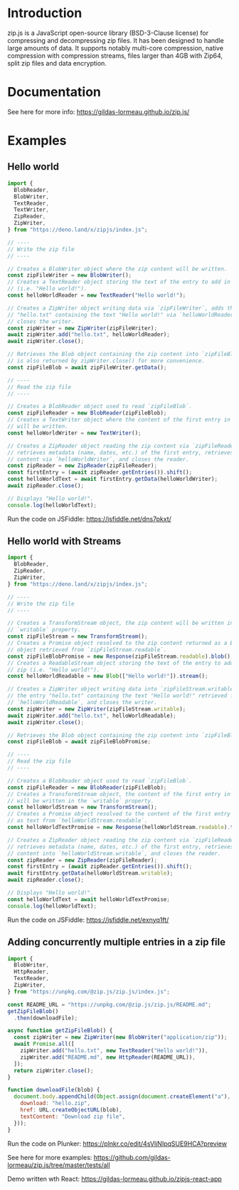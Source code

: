 # Introduction

zip.js is a JavaScript open-source library (BSD-3-Clause license) for
compressing and decompressing zip files. It has been designed to handle large amounts
of data. It supports notably multi-core compression, native compression with
compression streams, files larger than 4GB with Zip64, split zip files and data
encryption.

# Documentation

See here for more info: https://gildas-lormeau.github.io/zip.js/

# Examples

## Hello world

```js
import {
  BlobReader,
  BlobWriter,
  TextReader,
  TextWriter,
  ZipReader,
  ZipWriter,
} from "https://deno.land/x/zipjs/index.js";

// ----
// Write the zip file
// ----

// Creates a BlobWriter object where the zip content will be written.
const zipFileWriter = new BlobWriter();
// Creates a TextReader object storing the text of the entry to add in the zip
// (i.e. "Hello world!").
const helloWorldReader = new TextReader("Hello world!");

// Creates a ZipWriter object writing data via `zipFileWriter`, adds the entry
// "hello.txt" containing the text "Hello world!" via `helloWorldReader`, and
// closes the writer.
const zipWriter = new ZipWriter(zipFileWriter);
await zipWriter.add("hello.txt", helloWorldReader);
await zipWriter.close();

// Retrieves the Blob object containing the zip content into `zipFileBlob`. It
// is also returned by zipWriter.close() for more convenience.
const zipFileBlob = await zipFileWriter.getData();

// ----
// Read the zip file
// ----

// Creates a BlobReader object used to read `zipFileBlob`.
const zipFileReader = new BlobReader(zipFileBlob);
// Creates a TextWriter object where the content of the first entry in the zip
// will be written.
const helloWorldWriter = new TextWriter();

// Creates a ZipReader object reading the zip content via `zipFileReader`,
// retrieves metadata (name, dates, etc.) of the first entry, retrieves its
// content via `helloWorldWriter`, and closes the reader.
const zipReader = new ZipReader(zipFileReader);
const firstEntry = (await zipReader.getEntries()).shift();
const helloWorldText = await firstEntry.getData(helloWorldWriter);
await zipReader.close();

// Displays "Hello world!".
console.log(helloWorldText);
```

Run the code on JSFiddle: https://jsfiddle.net/dns7pkxt/

## Hello world with Streams

```js
import {
  BlobReader,
  ZipReader,
  ZipWriter,
} from "https://deno.land/x/zipjs/index.js";

// ----
// Write the zip file
// ----

// Creates a TransformStream object, the zip content will be written in the
// `writable` property.
const zipFileStream = new TransformStream();
// Creates a Promise object resolved to the zip content returned as a Blob
// object retrieved from `zipFileStream.readable`.
const zipFileBlobPromise = new Response(zipFileStream.readable).blob();
// Creates a ReadableStream object storing the text of the entry to add in the
// zip (i.e. "Hello world!").
const helloWorldReadable = new Blob(["Hello world!"]).stream();

// Creates a ZipWriter object writing data into `zipFileStream.writable`, adds
// the entry "hello.txt" containing the text "Hello world!" retrieved from
// `helloWorldReadable`, and closes the writer.
const zipWriter = new ZipWriter(zipFileStream.writable);
await zipWriter.add("hello.txt", helloWorldReadable);
await zipWriter.close();

// Retrieves the Blob object containing the zip content into `zipFileBlob`.
const zipFileBlob = await zipFileBlobPromise;

// ----
// Read the zip file
// ----

// Creates a BlobReader object used to read `zipFileBlob`.
const zipFileReader = new BlobReader(zipFileBlob);
// Creates a TransformStream object, the content of the first entry in the zip
// will be written in the `writable` property.
const helloWorldStream = new TransformStream();
// Creates a Promise object resolved to the content of the first entry returned
// as text from `helloWorldStream.readable`.
const helloWorldTextPromise = new Response(helloWorldStream.readable).text();

// Creates a ZipReader object reading the zip content via `zipFileReader`,
// retrieves metadata (name, dates, etc.) of the first entry, retrieves its
// content into `helloWorldStream.writable`, and closes the reader.
const zipReader = new ZipReader(zipFileReader);
const firstEntry = (await zipReader.getEntries()).shift();
await firstEntry.getData(helloWorldStream.writable);
await zipReader.close();

// Displays "Hello world!".
const helloWorldText = await helloWorldTextPromise;
console.log(helloWorldText);
```

Run the code on JSFiddle: https://jsfiddle.net/exnyq1ft/

## Adding concurrently multiple entries in a zip file

```js
import {
  BlobWriter,
  HttpReader,
  TextReader,
  ZipWriter,
} from "https://unpkg.com/@zip.js/zip.js/index.js";

const README_URL = "https://unpkg.com/@zip.js/zip.js/README.md";
getZipFileBlob()
  .then(downloadFile);

async function getZipFileBlob() {
  const zipWriter = new ZipWriter(new BlobWriter("application/zip"));
  await Promise.all([
    zipWriter.add("hello.txt", new TextReader("Hello world!")),
    zipWriter.add("README.md", new HttpReader(README_URL)),
  ]);
  return zipWriter.close();
}

function downloadFile(blob) {
  document.body.appendChild(Object.assign(document.createElement("a"), {
    download: "hello.zip",
    href: URL.createObjectURL(blob),
    textContent: "Download zip file",
  }));
}
```

Run the code on Plunker: https://plnkr.co/edit/4sVljNIpqSUE9HCA?preview

See here for more examples:
https://github.com/gildas-lormeau/zip.js/tree/master/tests/all

Demo written wth React:
https://gildas-lormeau.github.io/zipjs-react-app
